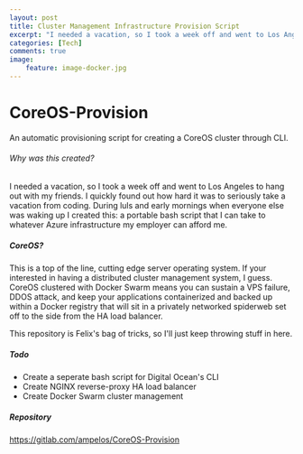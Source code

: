 ```yaml
---
layout: post
title: Cluster Management Infrastructure Provision Script
excerpt: "I needed a vacation, so I took a week off and went to Los Angeles to hang out with my friends. I quickly found out how hard it was to seriously take a vacation from coding. During luls and early mornings when everyone else was waking up I created this: a portable bash script that I can take to whatever Azure infrastructure my employer can afford me."
categories: [Tech]
comments: true
image:
    feature: image-docker.jpg
---
```

# CoreOS-Provision
An automatic provisioning script for creating a CoreOS cluster through CLI.

###### Why was this created?
I needed a vacation, so I took a week off and went to Los Angeles to hang out with my friends. I quickly found out how hard it was to seriously take a vacation from coding. During luls and early mornings when everyone else was waking up I created this: a portable bash script that I can take to whatever Azure infrastructure my employer can afford me.

##### CoreOS?
This is a top of the line, cutting edge server operating system. If your interested in having a distributed cluster management system, I guess. CoreOS clustered with Docker Swarm means you can sustain a VPS failure, DDOS attack, and keep your applications containerized and backed up within a Docker registry that will sit in a privately networked spiderweb set off to the side from the HA load balancer.

This repository is Felix's bag of tricks, so I'll just keep throwing stuff in here.

##### Todo
+ Create a seperate bash script for Digital Ocean's CLI
+ Create NGINX reverse-proxy HA load balancer
+ Create Docker Swarm cluster management

##### Repository

https://gitlab.com/ampelos/CoreOS-Provision
